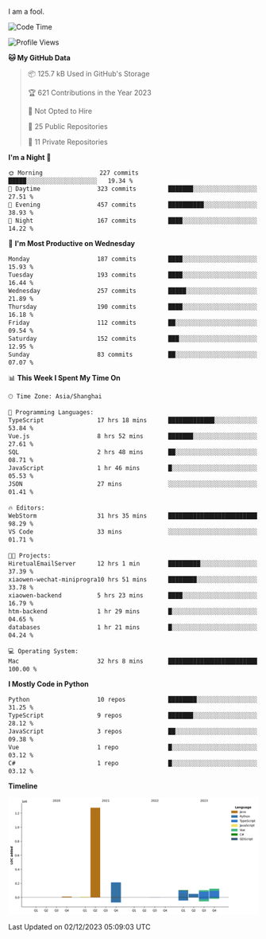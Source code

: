 I am a fool.

<!--START_SECTION:waka-->
![Code Time](http://img.shields.io/badge/Code%20Time-952%20hrs%2048%20mins-blue)

![Profile Views](http://img.shields.io/badge/Profile%20Views-26-blue)

**🐱 My GitHub Data** 

> 📦 125.7 kB Used in GitHub's Storage 
 > 
> 🏆 621 Contributions in the Year 2023
 > 
> 🚫 Not Opted to Hire
 > 
> 📜 25 Public Repositories 
 > 
> 🔑 11 Private Repositories 
 > 
**I'm a Night 🦉** 

```text
🌞 Morning                227 commits         █████░░░░░░░░░░░░░░░░░░░░   19.34 % 
🌆 Daytime                323 commits         ███████░░░░░░░░░░░░░░░░░░   27.51 % 
🌃 Evening                457 commits         ██████████░░░░░░░░░░░░░░░   38.93 % 
🌙 Night                  167 commits         ████░░░░░░░░░░░░░░░░░░░░░   14.22 % 
```
📅 **I'm Most Productive on Wednesday** 

```text
Monday                   187 commits         ████░░░░░░░░░░░░░░░░░░░░░   15.93 % 
Tuesday                  193 commits         ████░░░░░░░░░░░░░░░░░░░░░   16.44 % 
Wednesday                257 commits         █████░░░░░░░░░░░░░░░░░░░░   21.89 % 
Thursday                 190 commits         ████░░░░░░░░░░░░░░░░░░░░░   16.18 % 
Friday                   112 commits         ██░░░░░░░░░░░░░░░░░░░░░░░   09.54 % 
Saturday                 152 commits         ███░░░░░░░░░░░░░░░░░░░░░░   12.95 % 
Sunday                   83 commits          ██░░░░░░░░░░░░░░░░░░░░░░░   07.07 % 
```


📊 **This Week I Spent My Time On** 

```text
🕑︎ Time Zone: Asia/Shanghai

💬 Programming Languages: 
TypeScript               17 hrs 18 mins      █████████████░░░░░░░░░░░░   53.84 % 
Vue.js                   8 hrs 52 mins       ███████░░░░░░░░░░░░░░░░░░   27.61 % 
SQL                      2 hrs 48 mins       ██░░░░░░░░░░░░░░░░░░░░░░░   08.71 % 
JavaScript               1 hr 46 mins        █░░░░░░░░░░░░░░░░░░░░░░░░   05.53 % 
JSON                     27 mins             ░░░░░░░░░░░░░░░░░░░░░░░░░   01.41 % 

🔥 Editors: 
WebStorm                 31 hrs 35 mins      █████████████████████████   98.29 % 
VS Code                  33 mins             ░░░░░░░░░░░░░░░░░░░░░░░░░   01.71 % 

🐱‍💻 Projects: 
HiretualEmailServer      12 hrs 1 min        █████████░░░░░░░░░░░░░░░░   37.39 % 
xiaowen-wechat-miniprogra10 hrs 51 mins      ████████░░░░░░░░░░░░░░░░░   33.78 % 
xiaowen-backend          5 hrs 23 mins       ████░░░░░░░░░░░░░░░░░░░░░   16.79 % 
htm-backend              1 hr 29 mins        █░░░░░░░░░░░░░░░░░░░░░░░░   04.65 % 
databases                1 hr 21 mins        █░░░░░░░░░░░░░░░░░░░░░░░░   04.24 % 

💻 Operating System: 
Mac                      32 hrs 8 mins       █████████████████████████   100.00 % 
```

**I Mostly Code in Python** 

```text
Python                   10 repos            ████████░░░░░░░░░░░░░░░░░   31.25 % 
TypeScript               9 repos             ███████░░░░░░░░░░░░░░░░░░   28.12 % 
JavaScript               3 repos             ██░░░░░░░░░░░░░░░░░░░░░░░   09.38 % 
Vue                      1 repo              █░░░░░░░░░░░░░░░░░░░░░░░░   03.12 % 
C#                       1 repo              █░░░░░░░░░░░░░░░░░░░░░░░░   03.12 % 
```



**Timeline**

![Lines of Code chart](https://raw.githubusercontent.com/VeejaLiu/VeejaLiu/master/assets/bar_graph.png)


 Last Updated on 02/12/2023 05:09:03 UTC
<!--END_SECTION:waka-->
